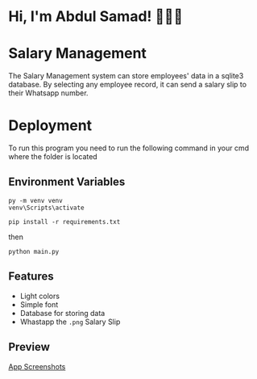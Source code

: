 
# Hi, I'm Abdul Samad! 👨🏼‍💻


# Salary Management

The Salary Management system can store employees' data in a sqlite3 database. By selecting any employee record, it can send a salary slip to their Whatsapp number.

# Deployment
To run this program you need to run the following command in your cmd where the folder is located


## Environment Variables
```
py -m venv venv
venv\Scripts\activate
```

```
pip install -r requirements.txt 
```
then
```
python main.py
```

## Features

- Light colors
- Simple font
- Database for storing data
- Whastapp the ```.png``` Salary Slip


## Preview

[App Screenshots](https://github.com/asamadsid/salary-managment/tree/main/preview)

